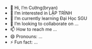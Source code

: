 - 👋 Hi, I’m Cường(bryan) 
- 👀 I’m interested in LẬP TRÌNH
- 🌱 I’m currently learning Đại Học SGU
- 💞️ I’m looking to collaborate on ...
- 📫 How to reach me ...
- 😄 Pronouns: ...
- ⚡ Fun fact: ...

<!---
nguyendinhcuong/nguyendinhcuong is a ✨ special ✨ repository because its `README.md` (this file) appears on your GitHub profile.
You can click the Preview link to take a look at your changes.
--->
